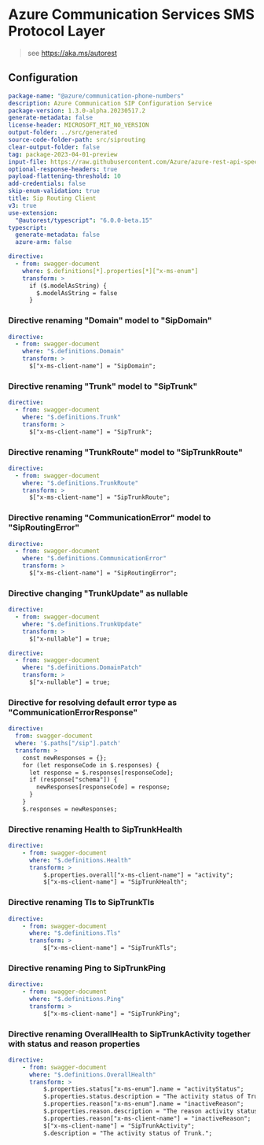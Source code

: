 # Azure Communication Services SMS Protocol Layer

> see https://aka.ms/autorest

## Configuration

```yaml
package-name: "@azure/communication-phone-numbers"
description: Azure Communication SIP Configuration Service
package-version: 1.3.0-alpha.20230517.2
generate-metadata: false
license-header: MICROSOFT_MIT_NO_VERSION
output-folder: ../src/generated
source-code-folder-path: src/siprouting
clear-output-folder: false
tag: package-2023-04-01-preview
input-file: https://raw.githubusercontent.com/Azure/azure-rest-api-specs/main/specification/communication/data-plane/SipRouting/preview/2023-04-01-preview/communicationservicessiprouting.json
optional-response-headers: true
payload-flattening-threshold: 10
add-credentials: false
skip-enum-validation: true
title: Sip Routing Client
v3: true
use-extension:
  "@autorest/typescript": "6.0.0-beta.15"
typescript:
  generate-metadata: false
  azure-arm: false
```

```yaml
directive:
  - from: swagger-document
    where: $.definitions[*].properties[*]["x-ms-enum"]
    transform: >
      if ($.modelAsString) {
        $.modelAsString = false
      }
```

### Directive renaming "Domain" model to "SipDomain"

```yaml
directive:
  - from: swagger-document
    where: "$.definitions.Domain"
    transform: >
      $["x-ms-client-name"] = "SipDomain";
```

### Directive renaming "Trunk" model to "SipTrunk"

```yaml
directive:
  - from: swagger-document
    where: "$.definitions.Trunk"
    transform: >
      $["x-ms-client-name"] = "SipTrunk";
```

### Directive renaming "TrunkRoute" model to "SipTrunkRoute"

```yaml
directive:
  - from: swagger-document
    where: "$.definitions.TrunkRoute"
    transform: >
      $["x-ms-client-name"] = "SipTrunkRoute";
```

### Directive renaming "CommunicationError" model to "SipRoutingError"

```yaml
directive:
  - from: swagger-document
    where: "$.definitions.CommunicationError"
    transform: >
      $["x-ms-client-name"] = "SipRoutingError";
```

### Directive changing "TrunkUpdate" as nullable

```yaml
directive:
  - from: swagger-document
    where: "$.definitions.TrunkUpdate"
    transform: >
      $["x-nullable"] = true;
```

```yaml
directive:
  - from: swagger-document
    where: "$.definitions.DomainPatch"
    transform: >
      $["x-nullable"] = true;
```

### Directive for resolving default error type as "CommunicationErrorResponse"
```yaml
directive:
  from: swagger-document
  where: '$.paths["/sip"].patch'
  transform: >
    const newResponses = {};
    for (let responseCode in $.responses) {
      let response = $.responses[responseCode];
      if (response["schema"]) {
        newResponses[responseCode] = response;
      }
    }
    $.responses = newResponses;
```

### Directive renaming Health to SipTrunkHealth
```yaml
directive:
    - from: swagger-document
      where: "$.definitions.Health"
      transform: >
          $.properties.overall["x-ms-client-name"] = "activity";
          $["x-ms-client-name"] = "SipTrunkHealth";
```

### Directive renaming Tls to SipTrunkTls
```yaml
directive:
    - from: swagger-document
      where: "$.definitions.Tls"
      transform: >
          $["x-ms-client-name"] = "SipTrunkTls";
```

### Directive renaming Ping to SipTrunkPing
```yaml
directive:
    - from: swagger-document
      where: "$.definitions.Ping"
      transform: >
          $["x-ms-client-name"] = "SipTrunkPing";
```

### Directive renaming OverallHealth to SipTrunkActivity together with status and reason properties
```yaml
directive:
    - from: swagger-document
      where: "$.definitions.OverallHealth"
      transform: >
          $.properties.status["x-ms-enum"].name = "activityStatus";
          $.properties.status.description = "The activity status of Trunk.";
          $.properties.reason["x-ms-enum"].name = "inactiveReason";
          $.properties.reason.description = "The reason activity status of Trunk is inactive.";
          $.properties.reason["x-ms-client-name"] = "inactiveReason";
          $["x-ms-client-name"] = "SipTrunkActivity";
          $.description = "The activity status of Trunk.";
```
